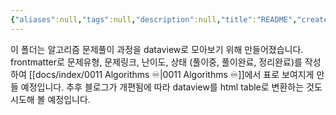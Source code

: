 ```yaml
---
{"aliases":null,"tags":null,"description":null,"title":"README","created":"2024-12-23T17:08:55","updated":"2024-12-23T17:14:33","dg-publish":true,"permalink":"/docs/algorithms/README/","dgPassFrontmatter":true}
---
```


 이 폴더는 알고리즘 문제풀이 과정을 dataview로 모아보기 위해 만들어졌습니다. frontmatter로 문제유형, 문제링크, 난이도, 상태 (풀이중, 풀이완료, 정리완료)를 작성하여 [[docs/index/0011 Algorithms ♾️\|0011 Algorithms ♾️]]에서 표로 보여지게 만들 예정입니다. 추후 블로그가 개편됨에 따라 dataview를 html table로 변환하는 것도 시도해 볼 예정입니다.

